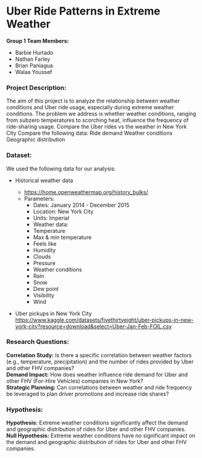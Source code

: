 # Uber Ride Patterns in Extreme Weather

**Group 1 Team Members:**

* Barbie Hurtado
* Nathan Farley
* Brian Paniagua
* Walaa Youssef

### **Project Description:**
The aim of this project is to analyze the relationship between weather conditions and Uber ride
usage, especially during extreme weather conditions. The problem we address is whether weather conditions, ranging from subzero temperatures to scorching heat, influence the frequency of ride-sharing usage. 
Compare the Uber rides vs the weather in New York City
Compare the following data:
Ride demand 
Weather conditions
Geographic distribution

### **Dataset:**
We used the following data for our analysis:
* Historical weather data 
  * https://home.openweathermap.org/history_bulks/
  * Parameters:
    * Dates: January 2014 - December 2015
    * Location: New York City
    * Units: Imperial
    * Weather data:
    * Temperature
    * Max & min temperature
    * Feels like
    * Humidity
    * Clouds
    * Pressure
    * Weather conditions
    * Rain
    * Snow
    * Dew point
    * Visibility
    * Wind

* Uber pickups in New York City https://www.kaggle.com/datasets/fivethirtyeight/uber-pickups-in-new-york-city?resource=download&select=Uber-Jan-Feb-FOIL.csv 

### Research Questions:
**Correlation Study:** Is there a specific correlation between weather factors (e.g., temperature, precipitation) and the number of rides provided by Uber and other FHV companies?\
**Demand Impact:** How does weather influence ride demand for Uber and other FHV (For-Hire Vehicles) companies in New York?\
**Strategic Planning:** Can correlations between weather and ride frequency be leveraged to plan driver promotions and increase ride shares?

### Hypothesis:
**Hypothesis:** Extreme weather conditions significantly affect the demand and geographic distribution of rides for Uber and other FHV companies.\
**Null Hypothesis:** Extreme weather conditions have no significant impact on the demand and geographic distribution of rides for Uber and other FHV companies.


